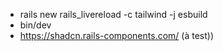 - rails new rails_livereload -c tailwind -j esbuild
- bin/dev
- https://shadcn.rails-components.com/ (à test))
